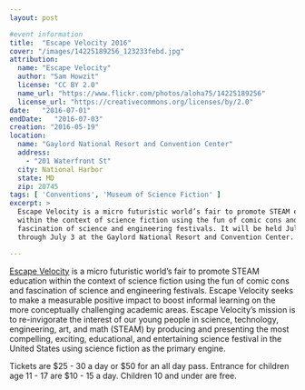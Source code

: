 ```yaml
---
layout: post

#event information
title:  "Escape Velocity 2016"
cover: "/images/14225189256_123233febd.jpg"
attribution:
  name: "Escape Velocity"
  author: "Sam Howzit"
  license: "CC BY 2.0"
  name_url: "https://www.flickr.com/photos/aloha75/14225189256"
  license_url: "https://creativecommons.org/licenses/by/2.0"
date:   "2016-07-01"
endDate:   "2016-07-03"
creation: "2016-05-19"
location:
  name: "Gaylord National Resort and Convention Center"
  address:
    - "201 Waterfront St"
  city: National Harbor
  state: MD
  zip: 20745
tags: [ 'Conventions', 'Museum of Science Fiction' ]
excerpt: >
  Escape Velocity is a micro futuristic world’s fair to promote STEAM education
  within the context of science fiction using the fun of comic cons and
  fascination of science and engineering festivals. It will be held July 1
  through July 3 at the Gaylord National Resort and Convention Center.

---
```


[Escape Velocity](http://escapevelocity.events/) is a micro futuristic
world’s fair to promote STEAM education within the context of science
fiction using the fun of comic cons and fascination of science and
engineering festivals. Escape Velocity seeks to make a measurable
positive impact to boost informal learning on the more conceptually
challenging academic areas. Escape Velocity’s mission is to re-invigorate
the interest of our young people in science, technology, engineering, art,
and math (STEAM) by producing and presenting the most compelling, exciting,
educational, and entertaining science festival in the United States using
science fiction as the primary engine.

Tickets are $25 - 30 a day or $50 for an all day pass. Entrance for children
age 11 - 17 are $10 - 15 a day. Children 10 and under are free.
